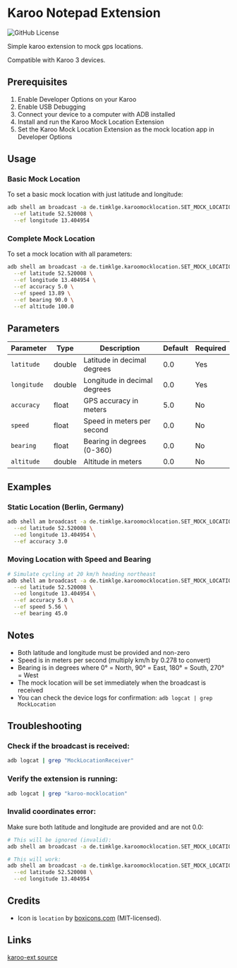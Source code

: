 # Karoo Notepad Extension

![GitHub License](https://img.shields.io/github/license/timklge/karoo-mocklocation)

Simple karoo extension to mock gps locations.

Compatible with Karoo 3 devices.

## Prerequisites

1. Enable Developer Options on your Karoo
2. Enable USB Debugging
3. Connect your device to a computer with ADB installed
4. Install and run the Karoo Mock Location Extension
5. Set the Karoo Mock Location Extension as the mock location app in Developer Options

## Usage

### Basic Mock Location

To set a basic mock location with just latitude and longitude:

```bash
adb shell am broadcast -a de.timklge.karoomocklocation.SET_MOCK_LOCATION \
  --ef latitude 52.520008 \
  --ef longitude 13.404954
```

### Complete Mock Location

To set a mock location with all parameters:

```bash
adb shell am broadcast -a de.timklge.karoomocklocation.SET_MOCK_LOCATION \
  --ef latitude 52.520008 \
  --ef longitude 13.404954 \
  --ef accuracy 5.0 \
  --ef speed 13.89 \
  --ef bearing 90.0 \
  --ef altitude 100.0
```

## Parameters

| Parameter | Type | Description | Default | Required |
|-----------|------|-------------|---------|----------|
| `latitude` | double | Latitude in decimal degrees | 0.0 | Yes |
| `longitude` | double | Longitude in decimal degrees | 0.0 | Yes |
| `accuracy` | float | GPS accuracy in meters | 5.0 | No |
| `speed` | float | Speed in meters per second | 0.0 | No |
| `bearing` | float | Bearing in degrees (0-360) | 0.0 | No |
| `altitude` | double | Altitude in meters | 0.0 | No |

## Examples

### Static Location (Berlin, Germany)
```bash
adb shell am broadcast -a de.timklge.karoomocklocation.SET_MOCK_LOCATION \
  --ed latitude 52.520008 \
  --ed longitude 13.404954 \
  --ef accuracy 3.0
```

### Moving Location with Speed and Bearing
```bash
# Simulate cycling at 20 km/h heading northeast
adb shell am broadcast -a de.timklge.karoomocklocation.SET_MOCK_LOCATION \
  --ed latitude 52.520008 \
  --ed longitude 13.404954 \
  --ef accuracy 5.0 \
  --ef speed 5.56 \
  --ef bearing 45.0
```

## Notes

- Both latitude and longitude must be provided and non-zero
- Speed is in meters per second (multiply km/h by 0.278 to convert)
- Bearing is in degrees where 0° = North, 90° = East, 180° = South, 270° = West
- The mock location will be set immediately when the broadcast is received
- You can check the device logs for confirmation: `adb logcat | grep MockLocation`

## Troubleshooting

### Check if the broadcast is received:
```bash
adb logcat | grep "MockLocationReceiver"
```

### Verify the extension is running:
```bash
adb logcat | grep "karoo-mocklocation"
```

### Invalid coordinates error:
Make sure both latitude and longitude are provided and are not 0.0:
```bash
# This will be ignored (invalid):
adb shell am broadcast -a de.timklge.karoomocklocation.SET_MOCK_LOCATION

# This will work:
adb shell am broadcast -a de.timklge.karoomocklocation.SET_MOCK_LOCATION \
  --ed latitude 52.520008 \
  --ed longitude 13.404954
```


## Credits

- Icon is `location` by [boxicons.com](https://boxicons.com) (MIT-licensed).

## Links

[karoo-ext source](https://github.com/hammerheadnav/karoo-ext)
